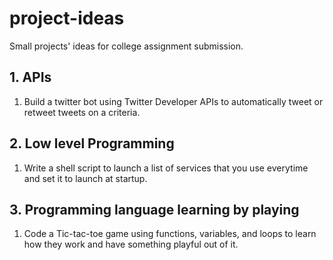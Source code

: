 # project-ideas
Small projects' ideas for college assignment submission.

## 1. APIs
1. Build a twitter bot using Twitter Developer APIs to automatically tweet or retweet tweets on a criteria.

## 2. Low level Programming
1. Write a shell script to launch a list of services that you use everytime and set it to launch at startup.

## 3. Programming language learning by playing
1. Code a Tic-tac-toe game using functions, variables, and loops to learn how they work and have something playful out of it. 